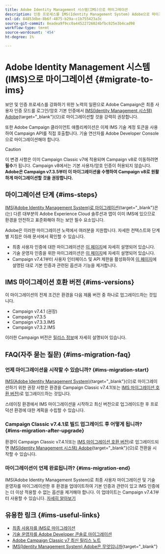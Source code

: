 ```yaml
---
title: Adobe Identity Management 시스템(IMS)으로 마이그레이션
description: 인증 프로세스를 IMS(Identity Management System) Adobe으로 마이그레이션하는 방법에 대해 알아봅니다
exl-id: 84853dbe-8b6f-4875-b29a-c1b755423a3c
source-git-commit: 8eadea9f9cc0a44522726024bfbc825e3b4cad98
workflow-type: tm+mt
source-wordcount: '454'
ht-degree: 1%

---
```


# Adobe Identity Management 시스템(IMS)으로 마이그레이션 {#migrate-to-ims}

보안 및 인증 프로세스를 강화하기 위한 노력의 일환으로 Adobe Campaign은 최종 사용자 인증 모드를 로그인/암호 기본 인증에서 [IMS(Identity Management 시스템) Adobe](https://helpx.adobe.com/kr/enterprise/using/identity.html){target="_blank"}(으)로 마이그레이션할 것을 강력히 권장합니다.

또한 Adobe Campaign 클라이언트 애플리케이션은 이제 IMS 기술 계정 토큰을 사용하여 Campaign API를 직접 호출합니다. 기술 연산자를 Adobe Developer Console으로 마이그레이션해야 합니다.

>[!CAUTION]
>
>이 변경 사항은 이미 Campaign Classic v7에 적용되며 Campaign v8로 이동하려면 **필수**&#x200B;가 됩니다. Campaign v8에서는 기본 사용자/암호 인증이 허용되지 않습니다. **Adobe은 Campaign v7.3.5부터 이 마이그레이션을 수행하여 Campaign v8로 원활하게 마이그레이션할 것을 권장합니다.**
>

## 마이그레이션 단계 {#ims-steps}

[IMS(Adobe Identity Management System)로 마이그레이션](https://helpx.adobe.com/kr/enterprise/using/identity.html){target="_blank"}은(는) 다른 대부분의 Adobe Experience Cloud 솔루션과 앱이 이미 IMS에 있으므로 환경을 안전하고 표준화해야 하는 보안 필수 요소입니다.

Adobe은 이러한 마이그레이션 노력에서 여러분을 지원합니다. 자세한 컨텍스트와 단계별 지침은 아래 문서에서 확인할 수 있습니다.

* 최종 사용자 인증에 대한 마이그레이션은 [이 페이지](migrate-users-to-ims.md)에 자세히 설명되어 있습니다.
* 기술 운영자 인증을 위한 마이그레이션은 [이 페이지](ims-migration.md)에 자세히 설명되어 있습니다.
* Campaign v7.4.1부터 사용자 인터페이스 및 API 제한을 활성화하여 [이 페이지](impact-ims-migration.md)에 설명된 대로 기본 인증과 관련된 옵션과 기능을 제거합니다.


## IMS 마이그레이션 호환 버전 {#ims-versions}

이 마이그레이션의 전제 조건은 환경을 다음 제품 버전 중 하나로 업그레이드하는 것입니다.

* Campaign v7.4.1 (권장)
* Campaign v7.3.5
* Campaign v7.3.3.IMS
* Campaign v7.3.2.IMS

이러한 Campaign 버전은 [릴리스 정보](../../rn/using/latest-release.md)에 자세히 설명되어 있습니다.

## FAQ(자주 묻는 질문) {#ims-migration-faq}

### 언제 마이그레이션을 시작할 수 있습니까? {#ims-migration-start}

[IMS(Adobe Identity Management System)](https://helpx.adobe.com/kr/enterprise/using/identity.html){target="_blank"}(으)로 마이그레이션하기 위한 권장 사항은 환경을 Campaign Classic v7.4.1(또는 [IMS 마이그레이션 호환 버전](#ims-versions))로 업그레이드하는 것입니다.

스테이징 환경에서 IMS 마이그레이션을 시작하고 최신 버전으로 업그레이드한 후 프로덕션 환경에 대한 계획을 수립할 수 있습니다.

### Campaign Classic v7.4.1로 빌드 업그레이드 후 어떻게 됩니까? {#ims-migration-after-upgrade}

환경이 Campaign Classic v7.4.1(또는 [IMS 마이그레이션 호환 버전](#ims-versions))로 업그레이드되면 [IMS(Identity Management 시스템) Adobe](https://helpx.adobe.com/kr/enterprise/using/identity.html){target="_blank"}(으)로 전환을 시작할 수 있습니다.

### 마이그레이션이 언제 완료됩니까? {#ims-migration-end}

IMS(Adobe Identity Management System)로 최종 사용자 마이그레이션 및 기술 운영자를 마이그레이션한 후 환경을 업데이트하여 기본 인증과 관련이 있고 IMS 인증에는 더 이상 적용할 수 없는 옵션을 제거해야 합니다. 이 업데이트는 Campaign v7.4.1부터 사용할 수 있습니다. [자세히 알아보기](impact-ims-migration.md)



## 유용한 링크 {#ims-useful-links}

* [최종 사용자를 IMS로 마이그레이션](migrate-users-to-ims.md)
* [기술 운영자를 Adobe Developer 콘솔로 마이그레이션](ims-migration.md)
* [Adobe Campaign Classic v7 최신 릴리스 노트](../../rn/using/latest-release.md)
* [IMS(Identity Management System) Adobe은 무엇입니까](https://helpx.adobe.com/kr/enterprise/using/identity.html){target="_blank"}
